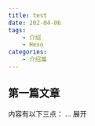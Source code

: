 ```yaml
---
title: test
date: 202-04-06 
tags:
    - 介绍
    - Hexo
categories:
    - 介绍篇
---
```


## 第一篇文章
 
内容有以下三点：
...
展开
